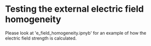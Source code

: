 # Testing the external electric field homogeneity

Please look at 'e\_field\_homogeneity.ipnyb' for an example of how the electric field strength is calculated.
